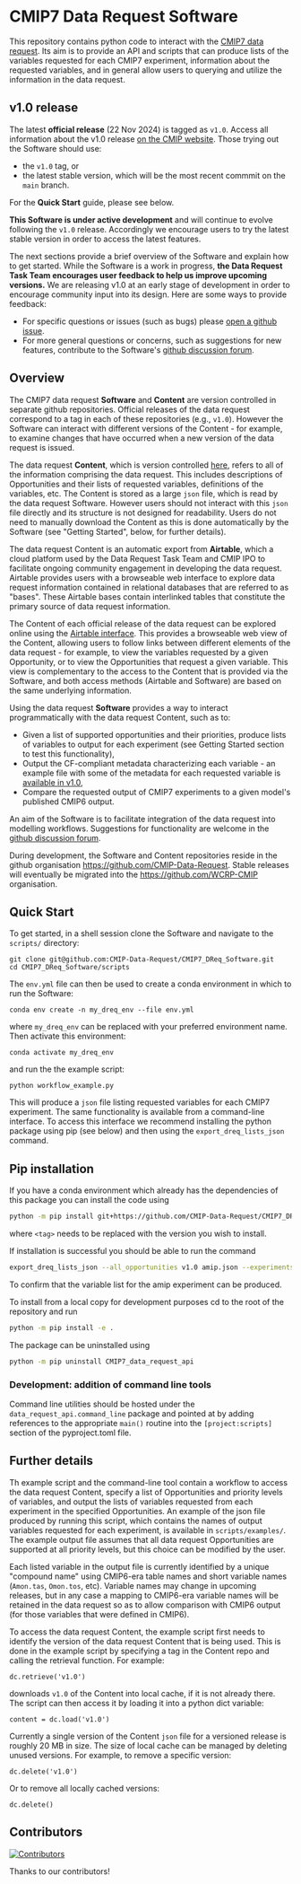 
# CMIP7 Data Request Software

This repository contains python code to interact with the [CMIP7 data request](https://wcrp-cmip.org/cmip7/cmip7-data-request/). 
Its aim is to provide an API and scripts that can produce lists of the variables requested for each CMIP7 experiment, information about the requested variables, and in general allow users to querying and utilize the information in the data request.


## v1.0 release

The latest **official release** (22 Nov 2024) is tagged as `v1.0`. 
Access all information about the v1.0 release [on the CMIP website](https://wcrp-cmip.org/cmip7-data-request-v1-0/).
Those trying out the Software should use:
- the `v1.0` tag, or
- the latest stable version, which will be the most recent commmit on the `main` branch.

For the **Quick Start** guide, please see below.

**This Software is under active development** and will continue to evolve following the `v1.0` release. 
Accordingly we encourage users to try the latest stable version in order to access the latest features.

The next sections provide a brief overview of the Software and explain how to get started.
While the Software is a work in progress, **the Data Request Task Team encourages user feedback to help us improve upcoming versions.**
We are releasing v1.0 at an early stage of development in order to encourage community input into its design.
Here are some ways to provide feedback:
- For specific questions or issues (such as bugs) please [open a github issue](https://github.com/CMIP-Data-Request/CMIP7_DReq_Software/issues).
- For more general questions or concerns, such as suggestions for new features, contribute to the Software's [github discussion forum](https://github.com/CMIP-Data-Request/CMIP7_DReq_Software/discussions).


## Overview

The CMIP7 data request **Software** and **Content** are version controlled in separate github repositories.
Official releases of the data request correspond to a tag in each of these repositories (e.g., `v1.0`). 
However the Software can interact with different versions of the Content - for example, to examine changes that have occurred when a new version of the data request is issued.

The data request **Content**, which is version controlled [here](https://github.com/CMIP-Data-Request/CMIP7_DReq_Content), refers to all of the information comprising the data request. 
This includes descriptions of Opportunities and their lists of requested variables, definitions of the variables, etc.
The Content is stored as a large `json` file, which is read by the data request Software. 
However users should not interact with this `json` file directly and its structure is not designed for readability.
Users do not need to manually download the Content as this is done automatically by the Software (see "Getting Started", below, for further details).

The data request Content is an automatic export from **Airtable**, which a cloud platform used by the Data Request Task Team and CMIP IPO to facilitate ongoing community engagement in developing the data request.
Airtable provides users with a browseable web interface to explore data request information contained in relational databases that are referred to as "bases".
These Airtable bases contain interlinked tables that constitute the primary source of data request information.

The Content of each official release of the data request can be explored online using the [Airtable interface](https://bit.ly/CMIP7-DReq-v1_0).
This provides a browseable web view of the Content, allowing users to follow links between different elements of the data request - for example, to view the variables requested by a given Opportunity, or to view the Opportunities that request a given variable.
This view is complementary to the access to the Content that is provided via the Software, and both access methods (Airtable and Software) are based on the same underlying information.


Using the data request **Software** provides a way to interact programmatically with the data request Content, such as to:

- Given a list of supported opportunities and their priorities, produce lists of variables to output for each experiment (see Getting Started section to test this functionality),
- Output the CF-compliant metadata characterizing each variable - an example file with some of the metadata for each requested variable is [available in v1.0](https://github.com/CMIP-Data-Request/CMIP7_DReq_Software/tree/main/scripts/variable_info/all_var_info.json),
- Compare the requested output of CMIP7 experiments to a given model's published CMIP6 output.

An aim of the Software is to facilitate integration of the data request into modelling workflows.
Suggestions for functionality are welcome in the [github discussion forum](https://github.com/CMIP-Data-Request/CMIP7_DReq_Software/discussions).


During development, the Software and Content repositories reside in the github organisation https://github.com/CMIP-Data-Request.
Stable releases will eventually be migrated into the https://github.com/WCRP-CMIP organisation.


## Quick Start

To get started, in a shell session clone the Software and navigate to the `scripts/` directory:
```
git clone git@github.com:CMIP-Data-Request/CMIP7_DReq_Software.git
cd CMIP7_DReq_Software/scripts
```
The `env.yml` file can then be used to create a conda environment in which to run the Software:
```
conda env create -n my_dreq_env --file env.yml
```
where `my_dreq_env` can be replaced with your preferred environment name. 
Then activate this environment:
```
conda activate my_dreq_env
```
and run the the example script:
```
python workflow_example.py
```
This will produce a `json` file listing requested variables for each CMIP7 experiment.
The same functionality is available from a command-line interface. To access this interface 
we recommend installing the python package using pip (see below) and then using the
`export_dreq_lists_json` command.

## Pip installation

If you have a conda environment which already has the dependencies of
this package you can install the code using
```bash
python -m pip install git+https://github.com/CMIP-Data-Request/CMIP7_DReq_Software.git@<tag>
```
where `<tag>` needs to be replaced with the version you wish to
install.

If installation is successful you should be able to run the command 
```bash
export_dreq_lists_json --all_opportunities v1.0 amip.json --experiments amip
```
To confirm that the variable list for the amip experiment can be
produced.

To install from a local copy for development purposes cd to the root
of the repository and run
```bash
python -m pip install -e .
```

The package can be uninstalled using
```bash
python -m pip uninstall CMIP7_data_request_api
```

### Development: addition of command line tools

Command line utilities should be hosted under the
`data_request_api.command_line` package and pointed at by adding
references to the appropriate `main()` routine into the 
`[project:scripts]` section of the pyproject.toml file.

## Further details

Th example script and the command-line tool contain a workflow to access the data request Content, specify a list of Opportunities and priority levels of variables, and output the lists of variables requested from each experiment in the specified Opportunities.
An example of the json file produced by running this script, which contains the names of output variables requested for each experiment, is available in `scripts/examples/`.
The example output file assumes that all data request Opportunities are supported at all priority levels, but this choice can be modified by the user.

Each listed variable in the output file is currently identified by a unique "compound name" using CMIP6-era table names and short variable names (`Amon.tas`, `Omon.tos`, etc).
Variable names may change in upcoming releases, but in any case a mapping to CMIP6-era variable names will be retained in the data request so as to allow comparison with CMIP6 output (for those variables that were defined in CMIP6).

To access the data request Content, the example script first needs to identify the version of the data request Content that is being used. 
This is done in the example script by specifying a tag in the Content repo and calling the retrieval function.
For example:
```
dc.retrieve('v1.0')
```
downloads `v1.0` of the Content into local cache, if it is not already there.
The script can then access it by loading it into a python dict variable:
```
content = dc.load('v1.0')
```
Currently a single version of the Content `json` file for a versioned release is roughly 20 MB in size.
The size of local cache can be managed by deleting unused versions.
For example, to remove a specific version:
```
dc.delete('v1.0')
```
Or to remove all locally cached versions:
```
dc.delete()
```

## Contributors

[![Contributors](https://contrib.rocks/image?repo=CMIP-Data-Request/CMIP7_DReq_Software)](https://github.com/CMIP-Data-Request/CMIP7_DReq_Software/graphs/contributors/)

Thanks to our contributors!
